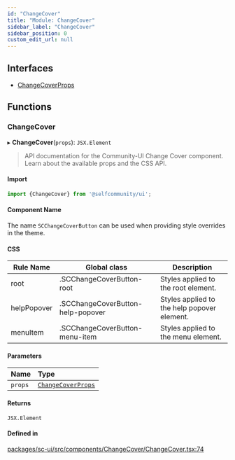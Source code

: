 ```yaml
---
id: "ChangeCover"
title: "Module: ChangeCover"
sidebar_label: "ChangeCover"
sidebar_position: 0
custom_edit_url: null
---
```


## Interfaces

- [ChangeCoverProps](../interfaces/ChangeCover.ChangeCoverProps)

## Functions

### ChangeCover

▸ **ChangeCover**(`props`): `JSX.Element`

> API documentation for the Community-UI Change Cover component. Learn about the available props and the CSS API.

#### Import
```jsx
import {ChangeCover} from '@selfcommunity/ui';
```

#### Component Name
The name `SCChangeCoverButton` can be used when providing style overrides in the theme.

#### CSS

|Rule Name|Global class|Description|
|---|---|---|
|root|.SCChangeCoverButton-root|Styles applied to the root element.|
|helpPopover|.SCChangeCoverButton-help-popover|Styles applied to the help popover element.|
|menuItem|.SCChangeCoverButton-menu-item|Styles applied to the menu element.|

#### Parameters

| Name | Type |
| :------ | :------ |
| `props` | [`ChangeCoverProps`](../interfaces/ChangeCover.ChangeCoverProps) |

#### Returns

`JSX.Element`

#### Defined in

[packages/sc-ui/src/components/ChangeCover/ChangeCover.tsx:74](https://github.com/selfcommunity/community-ui/blob/80e4c04/packages/sc-ui/src/components/ChangeCover/ChangeCover.tsx#L74)
